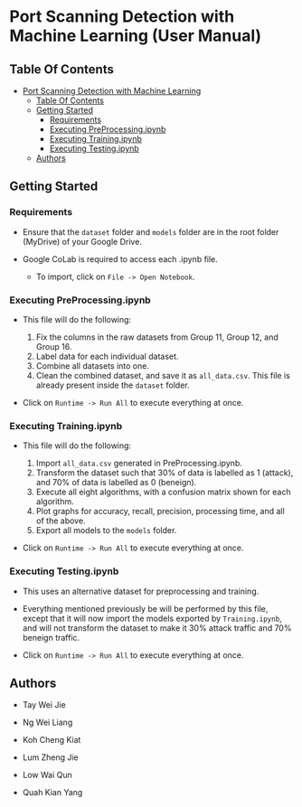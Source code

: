 # Port Scanning Detection with Machine Learning (User Manual)

## Table Of Contents

- [Port Scanning Detection with Machine Learning](#port-scanning-detection-with-machine-learning-user-manual)
  * [Table Of Contents](#table-of-contents)
  * [Getting Started](#getting-started)
    + [Requirements](#requirements)
    + [Executing PreProcessing.ipynb](#executing-PreProcessing.ipynb)
    + [Executing Training.ipynb](#executing-Training.ipynb)
    + [Executing Testing.ipynb](#executing-Testing.ipynb)
  * [Authors](#authors)

## Getting Started

### Requirements

- Ensure that the `dataset` folder and `models` folder are in the root folder (MyDrive) of your Google Drive.

- Google CoLab is required to access each .ipynb file.
    - To import, click on `File -> Open Notebook`.

### Executing PreProcessing.ipynb

-  This file will do the following:
    1.  Fix the columns in the raw datasets from Group 11, Group 12, and Group 16.
    2. Label data for each individual dataset.
    3. Combine all datasets into one.
    4. Clean the combined dataset, and save it as `all_data.csv`. This file is already present inside the `dataset` folder.  

- Click on `Runtime -> Run All` to execute everything at once. 

### Executing Training.ipynb

-  This file will do the following:
    1. Import  `all_data.csv` generated in PreProcessing.ipynb. 
    2. Transform the dataset such that 30% of data is labelled as 1 (attack), and 70% of data is labelled as 0 (beneign).
    3. Execute all eight algorithms, with a confusion matrix shown for each algorithm.
    4. Plot graphs for accuracy, recall, precision, processing time, and all of the above.
    5. Export all models to the `models` folder. 

- Click on `Runtime -> Run All` to execute everything at once. 

### Executing Testing.ipynb

- This uses an alternative dataset for preprocessing and training.

- Everything mentioned previously be will be performed by this file, except that it will now import the models exported by `Training.ipynb`, and will not transform the dataset to make it 30% attack traffic and 70% beneign traffic.

- Click on `Runtime -> Run All` to execute everything at once.  

## Authors

- Tay Wei Jie

- Ng Wei Liang

- Koh Cheng Kiat

- Lum Zheng Jie

- Low Wai Qun

- Quah Kian Yang

 
